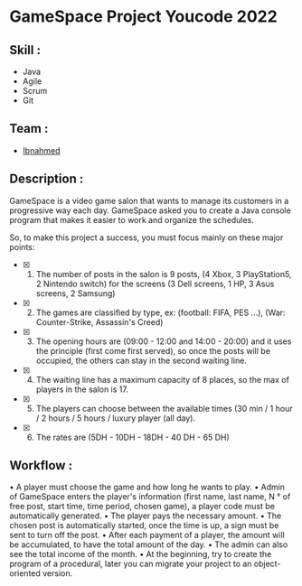 # GameSpace Project Youcode 2022 
## Skill :
- Java 
- Agile
- Scrum
- Git
## Team :
- [Ibnahmed](https://www.linkedin.com/in/mohamed-ibnahmad/)
## Description :
GameSpace is a video game salon that wants to manage its customers in a progressive way each day. GameSpace asked you to create a Java console program that makes it easier to work and organize the schedules.

So, to make this project a success, you must focus mainly on these major points:


- [x] 1. The number of posts in the salon is 9 posts, (4 Xbox, 3 PlayStation5, 2 Nintendo switch) for the screens (3 Dell screens, 1 HP, 3 Asus screens, 2 Samsung)
- [x] 2. The games are classified by type, ex: (football: FIFA, PES ...), (War: Counter-Strike, Assassin's Creed)

- [x] 3. The opening hours are (09:00 - 12:00 and 14:00 - 20:00) and it uses the principle (first come first served), so once the posts will be occupied, the others can stay in the second waiting line.

- [x] 4. The waiting line has a maximum capacity of 8 places, so the max of players in the salon is 17.

- [x] 5. The players can choose between the available times (30 min / 1 hour / 2 hours / 5 hours / luxury player (all day).

- [x] 6. The rates are (5DH - 10DH - 18DH - 40 DH - 65 DH)

## Workflow :

• A player must choose the game and how long he wants to play.
• Admin of GameSpace enters the player's information (first name, last name, N ° of free post, start time, time period, chosen game), a player code must be automatically generated.
• The player pays the necessary amount.
• The chosen post is automatically started, once the time is up, a sign must be sent to turn off the post.
• After each payment of a player, the amount will be accumulated, to have the total amount of the day.
• The admin can also see the total income of the month.
• At the beginning, try to create the program of a procedural, later you can migrate your project to an object-oriented version.
